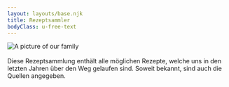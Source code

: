 ```yaml
---
layout: layouts/base.njk
title: Rezeptsammler
bodyClass: u-free-text
---
```

![A picture of our family](/img/family.png)
\
\
Diese Rezeptsammlung enthält alle möglichen Rezepte,
welche uns in den letzten Jahren über den Weg gelaufen sind.
Soweit bekannt, sind auch die Quellen angegeben.


